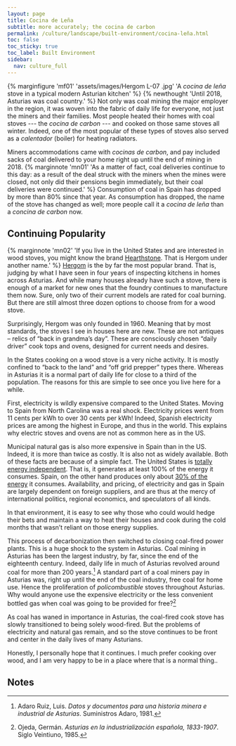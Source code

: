 ```yaml
---
layout: page
title: Cocina de Leña
subtitle: more accurately; the cocina de carbon
permalink: /culture/landscape/built-environment/cocina-leña.html
toc: false
toc_sticky: true
toc_label: Built Environment
sidebar:
  nav: culture_full
---
```


{% marginfigure 'mf01' 'assets/images/Hergom L-07 .jpg' 'A *cocina de leña* stove in a typical modern Asturian kitchen' %}
{% newthought 'Until 2018, Asturias was coal country.' %} Not only was coal mining the major employer in the region, it was woven into the fabric of daily life for everyone, not just the miners and their families. Most people heated their homes with coal stoves --- the *cocina de carbon* --- and cooked on those same stoves all winter. Indeed, one of the most popular of these types of stoves also served as a *calentador* (boiler) for heating radiators.

Miners accommodations came with *cocinas de carbon*, and pay included sacks of coal delivered to your home right up until the end of mining in 2018. 
{% marginnote 'mn01' 'As a matter of fact, coal deliveries continue to this day: as a result of the deal struck with the miners when the mines were closed, not only did their pensions begin immediately, but their coal deliveries were continued.' %}
Consumption of coal in Spain has dropped by more than 80% since that year. As consumption has dropped, the name of the stove has changed as well; more people call it a *cocina de leña* than a *concina de carbon* now.

## Continuing Popularity

{% marginnote 'mn02' 'If you live in the United States and are interested in wood stoves, you might know the brand [Hearthstone](https://www.hearthstonestoves.com/wood/wood-stoves/). That is Hergom under another name.' %} [Hergom](https://www.hergom.com/productos/categoria-23-Cocinas-de-lena) is the by far the most popular brand. That is, judging by what I have seen in four years of inspecting kitchens in homes across Asturias. And while many houses already have such a stove, there is enough of a market for new ones that the foundry continues to manufacture them now. Sure, only two of their current models are rated for coal burning. But there are still almost three dozen options to choose from for a wood stove.

Surprisingly, Hergom was only founded in 1960. Meaning that by most standards, the stoves I see in houses here are new. These are not antiques – relics of “back in grandma’s day”. These are consciously chosen “daily driver” cook tops and ovens, designed for current needs and desires.

In the States cooking on a wood stove is a very niche activity. It is mostly confined to “back to the land” and “off grid prepper” types there. Whereas in Asturias it is a normal part of daily life for close to a third of the population. The reasons for this are simple to see once you live here for a while.

First, electricity is wildly expensive compared to the United States. Moving to Spain from North Carolina was a real shock. Electricity prices went from 11 cents per kWh to over 30 cents per kWh! Indeed, Spanish electricity prices are among the highest in Europe, and thus in the world. This explains why electric stoves and ovens are not as common here as in the US.

Municipal natural gas is also more expensive in Spain than in the US. Indeed, it is more than twice as costly. It is also not as widely available. Both of these facts are because of a simple fact. The United States is [totally energy independent](https://www.enerdata.net/estore/energy-market/united-states.html). That is, it generates at least 100% of the energy it consumes. Spain, on the other hand produces only about [30% of the energy](https://www.enerdata.net/estore/energy-market/spain/) it consumes. Availability, and pricing, of electricity and gas in Spain are largely dependent on foreign suppliers, and are thus at the mercy of international politics, regional economics, and speculators of all kinds.

In that environment, it is easy to see why those who could would hedge their bets and maintain a way to heat their houses and cook during the cold months that wasn’t reliant on those energy supplies.

This process of decarbonization then switched to closing coal-fired power plants. This is a huge shock to the system in Asturias. Coal mining in Asturias has been the largest industry, by far, since the end of the eighteenth century. Indeed, daily life in much of Asturias revolved around coal for more than 200 years.[^1] A standard part of a coal miners pay in Asturias was, right up until the end of the coal industry, free coal for home use. Hence the proliferation of _policombustible_ stoves throughout Asturias. Why would anyone use the expensive electricity or the less convenient bottled gas when coal was going to be provided for free?[^2]

As coal has waned in importance in Asturias, the coal-fired cook stove has slowly transitioned to being solely wood-fired. But the problems of electricity and natural gas remain, and so the stove continues to be front and center in the daily lives of many Asturians.

Honestly, I personally hope that it continues. I much prefer cooking over wood, and I am very happy to be in a place where that is a normal thing..

## Notes

[^1]: Adaro Ruiz, Luis. _Datos y documentos para una historia minera e industrial de Asturias_. Suministros Adaro, 1981.
[^2]: Ojeda, Germán. _Asturias en la industrialización española, 1833-1907_. Siglo Veintiuno, 1985.